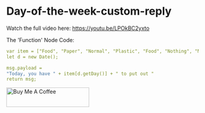 # Day-of-the-week-custom-reply

Watch the full video here: https://youtu.be/LPOkBC2yxto

The 'Function' Node Code:
```yaml
var item = ["Food", "Paper", "Normal", "Plastic", "Food", "Nothing", "Nothing"]
let d = new Date();

msg.payload = 
"Today, you have " + item[d.getDay()] + " to put out "
return msg;
```


<a href="https://www.buymeacoffee.com/3ative" target="_blank"><img src="https://cdn.buymeacoffee.com/buttons/default-blue.png" alt="Buy Me A Coffee" style="height: 51px !important;width: 217px !important;" ></a>
